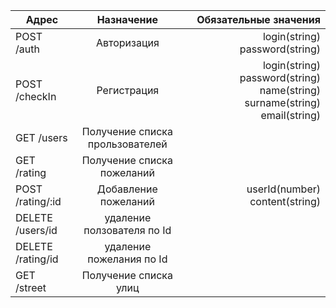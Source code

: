 | Адрес        | Назначение           | Обязательные значения  |
| ------------- |:-------------:| -----:|
| POST /auth     | Авторизация  | login(string) password(string) |
| POST /checkIn      | Регистрация      |   login(string) password(string) name(string) surname(string) email(string) |
| GET /users         | Получение списка прользователей|
| GET /rating        | Получение списка пожеланий     |
| POST /rating/:id       | Добавление пожеланий       | userId(number) content(string)| 
|DELETE /users/id | удаление ползователя по Id|
|DELETE /rating/id| удаление пожелания по Id|
|GET /street | Получение списка улиц |
